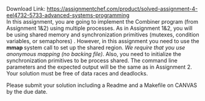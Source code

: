 Download Link: https://assignmentchef.com/product/solved-assignment-4-eel4732-5733-advanced-systems-programming
<br>
In this assignment, you are going to implement the Combiner program (from Assignment 1&amp;2) using multiple processes. As in Assignment 1&amp;2, you will be using shared memory and synchronization primitives (mutexes, condition variables, or semaphores) . However, in this assignment you need to use the <strong>mmap </strong>system call to set up the shared region. <em>We require that you </em><em>use anonymous mapping (no backing file)</em>. Also, you need to initialize the synchronization primitives to be process shared. The command line parameters and the expected output will be the same as in Assignment 2. Your solution must be free of data races and deadlocks.

Please submit your solution including a Readme and a Makefile on CANVAS by the due date.